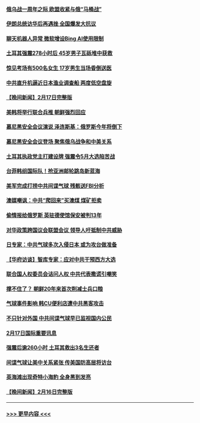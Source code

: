 #### [俄乌战一周年之际 欧盟收紧与俄“马桶战”](../pages/prog202/a103652000.md?t=02182143) 
#### [伊朗总统访华后再遇挫 全国爆发大抗议](../pages/prog202/a103651997.md?t=02182143) 
#### [聊天机器人异常 微软增设Bing AI使用限制](../pages/prog202/a103652003.md?t=02182143) 
#### [土耳其强震278小时后 45岁男子瓦砾堆中获救](../pages/prog202/a103651944.md?t=02182143) 
#### [惊见考场有500名女生 17岁男生当场昏倒送医](../pages/prog202/a103651934.md?t=02182143) 
#### [中共直升机逼近日本渔业调查船 两度低空盘旋](../pages/prog202/a103651914.md?t=02182143) 
#### [【晚间新闻】2月17日完整版](../pages/prog202/a103651825.md?t=02182143) 
#### [美韩将举行联合兵推 朝鲜强烈回应](../pages/prog202/a103651844.md?t=02182143) 
#### [慕尼黑安全会议演说 泽连斯基：俄罗斯今年将倒下](../pages/prog202/a103651776.md?t=02182143) 
#### [慕尼黑安全会议登场 聚焦俄乌战争和中美关系](../pages/prog202/a103651762.md?t=02182143) 
#### [土耳其执政党主打建设牌 强震令5月大选陷苦战](../pages/prog202/a103651746.md?t=02182143) 
#### [台菲韩组国际队！抢亚洲邮轮跳岛新蓝海](../pages/prog202/a103651713.md?t=02182143) 
#### [美军完成打捞中共间谍气球 残骸送FBI分析](../pages/prog202/a103651710.md?t=02182143) 
#### [澳媒嘲讽：中共“爬回来”买澳煤 煤矿拒卖](../pages/prog202/a103651638.md?t=02182143) 
#### [偷情报给俄罗斯 英驻德使馆保安被判13年](../pages/prog202/a103651543.md?t=02182143) 
#### [对华政策跨国议会联盟会议 领导人吁抵制中共威胁](../pages/prog202/a103651542.md?t=02182143) 
#### [日专家：中共气球多次入侵日本 或为攻台做准备](../pages/prog202/a103651541.md?t=02182143) 
#### [【华府访谈】智库专家：应对中共干预西方大选](../pages/prog202/a103651547.md?t=02182143) 
#### [联合国人权委员会诘问人权 中共代表撒谎引嘲笑](../pages/prog202/a103651463.md?t=02182143) 
#### [撑不住了？ 朝鲜20年来首次削减士兵口粮](../pages/prog202/a103651306.md?t=02182143) 
#### [气球事件影响 韩CU便利店遭中共黑客攻击](../pages/prog202/a103651309.md?t=02182143) 
#### [不只针对外国 中共间谍气球早已监视国内公民](../pages/prog202/a103651312.md?t=02182143) 
#### [2月17日国际重要讯息](../pages/prog202/a103651315.md?t=02182143) 
#### [强震后逾260小时 土耳其救出3名生还者](../pages/prog202/a103651276.md?t=02182143) 
#### [间谍气球让美中关系紧张 传美国防高层将访台](../pages/prog202/a103651278.md?t=02182143) 
#### [英海滩出现奇特小海豹 全身黑到发亮](../pages/prog202/a103651219.md?t=02182143) 
#### [【晚间新闻】2月16日完整版](../pages/prog202/a103651148.md?t=02182143) 

----
#### [ >>> 更早内容 <<< ](../indexes/prog202-earlier.md)
